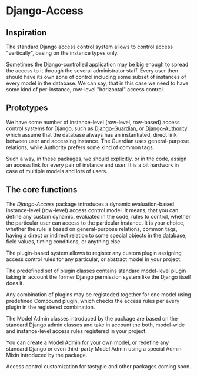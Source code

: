 # Django-Access

## Inspiration

The standard Django access control system allows to control access "vertically", basing on the instance types only.

Sometimes the Django-controlled application may be big enough to spread the access to it through the several administrator staff. Every user then should have its own zone of control including some subset of instances of every model in the database. We can say, that in this case we need to have some kind of per-instance, row-level "horizontal" access control.

## Prototypes

We have some number of instance-level (row-level, row-based) access control systems for Django, such as [Django-Guardian](http://django-guardian.readthedocs.io/), or [Django-Authority](http://django-authority.readthedocs.io/en/latest/) which assume that the database always has an instantiated, direct link between user and accessing instance. The Guardian uses general-purpose relations, while Authority prefers some kind of common tags.

Such a way, in these packages, we should explicitly, or in the code, assign an access link for every pair of instance and user. It is a bit hardwork in case of multiple models and lots of users.

## The core functions

The *Django-Access* package introduces a dynamic evaluation-based instance-level (row-level) access control model. It means, that you can define any custom dynamic, evaluated in the code, rules to control, whether the particular user can access to the particular instance. It is your choice, whether the rule is based on general-purpose relations, common tags, having a direct or indirect relation to some special objects in the database, field values, timing conditions, or anything else.

The plugin-based system allows to register any custom plugin assigning access control rules for any particular, or abstract model in your project.

The predefined set of plugin classes contains standard model-level plugin taking in account the former Django permission system like the Django itself does it.

Any combination of plugins may be registeded together for one model using predefined Compound plugin, which checks the access rules per every plugin in the registered combination.

The Model Admin classes introduced by the package are based on the standard Django admin classes and take in account the both, model-wide and instance-level access rules registered in your project.

You can create a Model Admin for your own model, or redefine any standard Django or even third-party Model Admin using a special Admin Mixin introduced by the package.

Access control customization for tastypie and other packages coming soon.
